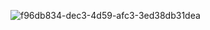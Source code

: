 ![f96db834-dec3-4d59-afc3-3ed38db31dea](https://github.com/user-attachments/assets/ed99b12c-1971-4e2d-963a-8309a2f43d65)

